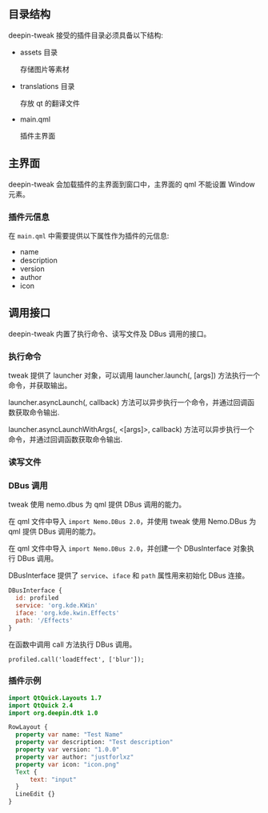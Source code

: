 ## 目录结构

deepin-tweak 接受的插件目录必须具备以下结构:

- assets 目录

  存储图片等素材

- translations 目录

  存放 qt 的翻译文件

- main.qml

  插件主界面

## 主界面

deepin-tweak 会加载插件的主界面到窗口中，主界面的 qml 不能设置 Window 元素。

### 插件元信息

在 `main.qml` 中需要提供以下属性作为插件的元信息:

- name
- description
- version
- author
- icon

## 调用接口

deepin-tweak 内置了执行命令、读写文件及 DBus 调用的接口。

### 执行命令

tweak 提供了 launcher 对象，可以调用 launcher.launch(<program>, [args]) 方法执行一个命令，并获取输出。

launcher.asyncLaunch(<program>, callback) 方法可以异步执行一个命令，并通过回调函数获取命令输出.

launcher.asyncLaunchWithArgs(<program>, <[args]>, callback) 方法可以异步执行一个命令，并通过回调函数获取命令输出.

### 读写文件

### DBus 调用

tweak 使用 nemo.dbus 为 qml 提供 DBus 调用的能力。

在 qml 文件中导入 `import Nemo.DBus 2.0`，并使用
tweak 使用 Nemo.DBus 为 qml 提供 DBus 调用的能力。

在 qml 文件中导入 `import Nemo.DBus 2.0`，并创建一个 DBusInterface 对象执行 DBus 调用。

DBusInterface 提供了 `service`、`iface` 和 `path` 属性用来初始化 DBus 连接。

```qml
DBusInterface {
  id: profiled
  service: 'org.kde.KWin'
  iface: 'org.kde.kwin.Effects'
  path: '/Effects'
}
```

在函数中调用  call 方法执行 DBus 调用。

```
profiled.call('loadEffect', ['blur']);
```

### 插件示例

```qml
import QtQuick.Layouts 1.7
import QtQuick 2.4
import org.deepin.dtk 1.0

RowLayout {
  property var name: "Test Name"
  property var description: "Test description"
  property var version: "1.0.0"
  property var author: "justforlxz"
  property var icon: "icon.png"
  Text {
      text: "input"
  }
  LineEdit {}
}
```
